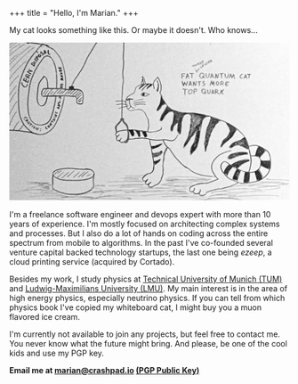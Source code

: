 +++
title = "Hello, I'm Marian."
+++

My cat looks something like this. Or maybe it doesn't. Who knows...

![Schroedinger's cat feeding on top quarks](/images/particle_disposal.jpg)

I'm a freelance software engineer and devops expert with more than 10 years of experience. I'm mostly focused on architecting complex systems and processes. But I also do a lot of hands on coding across the entire spectrum from mobile to algorithms. In the past I've co-founded several venture capital backed technology startups, the last one being <i>ezeep</i>, a cloud printing service (acquired by Cortado).

Besides my work, I study physics at <a href="http://www.tum.edu">Technical University of Munich (TUM)</a> and <a href="http://www.uni-muenchen.de">Ludwig-Maximilians University (LMU)</a>. My main interest is in the area of high energy physics, especially neutrino physics. If you can tell from which physics book I've copied my whiteboard cat, I might buy you a muon flavored ice cream.

I'm currently not available to join any projects, but feel free to contact me. You never know what the future might bring. And please, be one of the cool kids and use my PGP key.

<b>Email me at <a href="mailto:marian@crashpad.io"><b>marian@crashpad.io</b></a> <a href="http://pgp.mit.edu/pks/lookup?op=vindex&search=0x96F425FA638EE11F">(PGP Public Key)</a></b>
